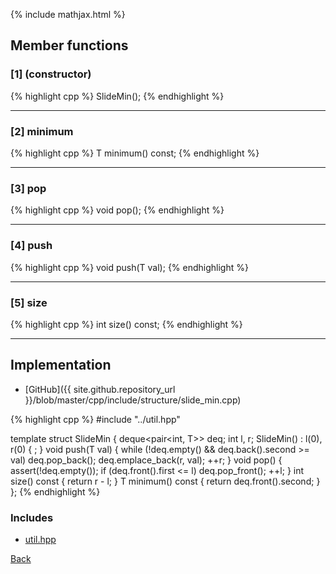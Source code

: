 {% include mathjax.html %}

## Member functions

### [1] (constructor)
{% highlight cpp %}
SlideMin();
{% endhighlight %}


---------------------------------------

### [2] minimum
{% highlight cpp %}
T minimum() const;
{% endhighlight %}


---------------------------------------

### [3] pop
{% highlight cpp %}
void pop();
{% endhighlight %}


---------------------------------------

### [4] push
{% highlight cpp %}
void push(T val);
{% endhighlight %}


---------------------------------------

### [5] size
{% highlight cpp %}
int size() const;
{% endhighlight %}


---------------------------------------

## Implementation

- [GitHub]({{ site.github.repository_url }}/blob/master/cpp/include/structure/slide_min.cpp)

{% highlight cpp %}
#include "../util.hpp"

template <typename T> struct SlideMin {
  deque<pair<int, T>> deq;
  int l, r;
  SlideMin() : l(0), r(0) { ; }
  void push(T val) {
    while (!deq.empty() && deq.back().second >= val) deq.pop_back();
    deq.emplace_back(r, val);
    ++r;
  }
  void pop() {
    assert(!deq.empty());
    if (deq.front().first <= l) deq.pop_front();
    ++l;
  }
  int size() const { return r - l; }
  T minimum() const { return deq.front().second; }
};
{% endhighlight %}

### Includes

- [util.hpp](../util)

[Back](../..)
